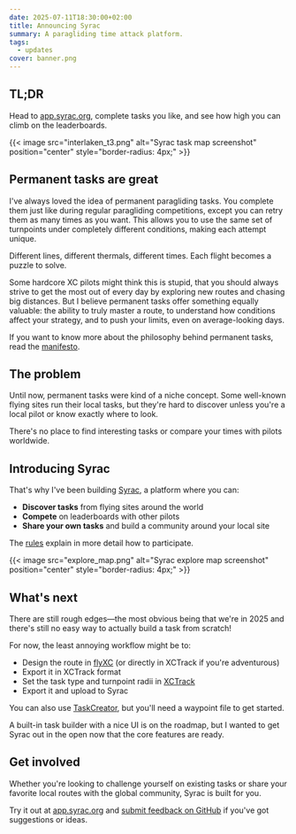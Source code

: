 ```yaml
---
date: 2025-07-11T18:30:00+02:00
title: Announcing Syrac
summary: A paragliding time attack platform.
tags:
  - updates
cover: banner.png
---
```


## TL;DR

Head to [app.syrac.org](https://app.syrac.org), complete tasks you like, and see how high you can climb on the leaderboards.

{{< image src="interlaken_t3.png" alt="Syrac task map screenshot" position="center" style="border-radius: 4px;" >}}

## Permanent tasks are great

I've always loved the idea of permanent paragliding tasks.
You complete them just like during regular paragliding competitions, except you can retry them as many times as you want.
This allows you to use the same set of turnpoints under completely different conditions, making each attempt unique.

Different lines, different thermals, different times. Each flight becomes a puzzle to solve.

Some hardcore XC pilots might think this is stupid, that you should always strive to get the most out of every day by exploring new routes and chasing big distances.
But I believe permanent tasks offer something equally valuable: the ability to truly master a route, to understand how conditions affect your strategy, and to push your limits, even on average-looking days.

If you want to know more about the philosophy behind permanent tasks, read the [manifesto](https://docs.syrac.org/manifesto).

## The problem

Until now, permanent tasks were kind of a niche concept.
Some well-known flying sites run their local tasks, but they're hard to discover unless you're a local pilot or know exactly where to look.

There's no place to find interesting tasks or compare your times with pilots worldwide.

## Introducing Syrac

That's why I've been building [Syrac](https://app.syrac.org), a platform where you can:

* **Discover tasks** from flying sites around the world
* **Compete** on leaderboards with other pilots
* **Share your own tasks** and build a community around your local site

The [rules](https://docs.syrac.org/rules) explain in more detail how to participate.

{{< image src="explore_map.png" alt="Syrac explore map screenshot" position="center" style="border-radius: 4px;" >}}

## What's next

There are still rough edges—the most obvious being that we're in 2025 and there's still no easy way to actually build a task from scratch!

For now, the least annoying workflow might be to:

* Design the route in [flyXC](https://flyxc.app/) (or directly in XCTrack if you're adventurous)
* Export it in XCTrack format
* Set the task type and turnpoint radii in [XCTrack](https://xctrack.org/)
* Export it and upload to Syrac

You can also use [TaskCreator](https://www.vololiberomontecucco.it/taskcreator/), but you'll need a waypoint file to get started.

A built-in task builder with a nice UI is on the roadmap, but I wanted to get Syrac out in the open now that the core features are ready.

## Get involved

Whether you're looking to challenge yourself on existing tasks or share your favorite local routes with the global community, Syrac is built for you.

Try it out at [app.syrac.org](https://app.syrac.org) and [submit feedback on GitHub](https://github.com/orgs/syrac-org/discussions/new/choose) if you've got suggestions or ideas.
